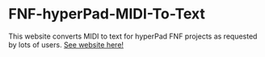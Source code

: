 # FNF-hyperPad-MIDI-To-Text
This website converts MIDI to text for hyperPad FNF projects as requested by lots of users.
[See website here!](https://rxcodes.github.io/FNF-hyperPad-MIDI-To-Text/)
